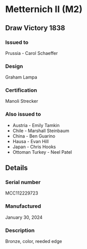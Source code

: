 
# Metternich II (M2)

## Draw Victory 1838

### Issued to

Prussia - Carol Schaeffer

### Design

Graham Lampa

### Certification

Manoli Strecker

### Also issued to

* Austria - Emily Tamkin
* Chile - Marshall Steinbaum
* China - Ben Guarino
* Hausa - Evan Hill
* Japan - Chris Hooks
* Ottoman Turkey - Neel Patel

## Details

### Serial number

MCC112229723

### Manufactured
January 30, 2024

### Description

Bronze, color, reeded edge
